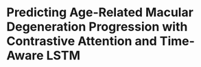 # Predicting Age-Related Macular Degeneration Progression with Contrastive Attention and Time-Aware LSTM

